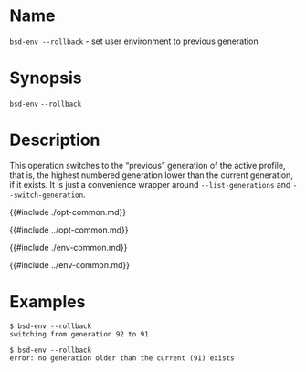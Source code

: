 # Name

`bsd-env --rollback` - set user environment to previous generation

# Synopsis

`bsd-env` `--rollback`

# Description

This operation switches to the “previous” generation of the active
profile, that is, the highest numbered generation lower than the current
generation, if it exists. It is just a convenience wrapper around
`--list-generations` and `--switch-generation`.

{{#include ./opt-common.md}}

{{#include ../opt-common.md}}

{{#include ./env-common.md}}

{{#include ../env-common.md}}

# Examples

```console
$ bsd-env --rollback
switching from generation 92 to 91
```

```console
$ bsd-env --rollback
error: no generation older than the current (91) exists
```
